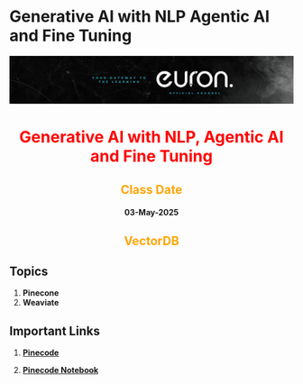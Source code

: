 # Generative AI with NLP Agentic AI and Fine Tuning

![euron](https://github.com/MohammadWasiq0786/Generative-AI-with-NLP-Agentic-AI-and-Fine-Tuning/blob/main/euronone.jpeg)

<center> <h1 style= "color:red"> Generative AI with NLP, Agentic AI and Fine Tuning </h1> </center>

<center> <h2 style= "color:orange"> Class Date </h2> </center>

<center> <h4> 03-May-2025 </h4> </center>

<center> <h2 style= "color:orange"> VectorDB </h2> </center>

## Topics

1. **Pinecone**
2. **Weaviate**

## Important Links

1. [**Pinecode**](https://www.pinecone.io/)

2. [**Pinecode Notebook**](https://docs.pinecone.io/examples/notebooks)
